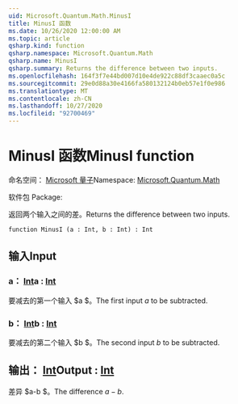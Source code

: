```yaml
---
uid: Microsoft.Quantum.Math.MinusI
title: MinusI 函数
ms.date: 10/26/2020 12:00:00 AM
ms.topic: article
qsharp.kind: function
qsharp.namespace: Microsoft.Quantum.Math
qsharp.name: MinusI
qsharp.summary: Returns the difference between two inputs.
ms.openlocfilehash: 164f3f7e44bd007d10e4de922c88df3caaec0a5c
ms.sourcegitcommit: 29e0d88a30e4166fa580132124b0eb57e1f0e986
ms.translationtype: MT
ms.contentlocale: zh-CN
ms.lasthandoff: 10/27/2020
ms.locfileid: "92700469"
---
```

# <a name="minusi-function"></a><span data-ttu-id="e0da0-102">MinusI 函数</span><span class="sxs-lookup"><span data-stu-id="e0da0-102">MinusI function</span></span>

<span data-ttu-id="e0da0-103">命名空间： [Microsoft 量子](xref:Microsoft.Quantum.Math)</span><span class="sxs-lookup"><span data-stu-id="e0da0-103">Namespace: [Microsoft.Quantum.Math](xref:Microsoft.Quantum.Math)</span></span>

<span data-ttu-id="e0da0-104">软件包 [](https://nuget.org/packages/)</span><span class="sxs-lookup"><span data-stu-id="e0da0-104">Package: [](https://nuget.org/packages/)</span></span>


<span data-ttu-id="e0da0-105">返回两个输入之间的差。</span><span class="sxs-lookup"><span data-stu-id="e0da0-105">Returns the difference between two inputs.</span></span>

```qsharp
function MinusI (a : Int, b : Int) : Int
```


## <a name="input"></a><span data-ttu-id="e0da0-106">输入</span><span class="sxs-lookup"><span data-stu-id="e0da0-106">Input</span></span>

### <a name="a--int"></a><span data-ttu-id="e0da0-107">a： [Int](xref:microsoft.quantum.lang-ref.int)</span><span class="sxs-lookup"><span data-stu-id="e0da0-107">a : [Int](xref:microsoft.quantum.lang-ref.int)</span></span>

<span data-ttu-id="e0da0-108">要减去的第一个输入 $a $。</span><span class="sxs-lookup"><span data-stu-id="e0da0-108">The first input $a$ to be subtracted.</span></span>


### <a name="b--int"></a><span data-ttu-id="e0da0-109">b： [Int](xref:microsoft.quantum.lang-ref.int)</span><span class="sxs-lookup"><span data-stu-id="e0da0-109">b : [Int](xref:microsoft.quantum.lang-ref.int)</span></span>

<span data-ttu-id="e0da0-110">要减去的第二个输入 $b $。</span><span class="sxs-lookup"><span data-stu-id="e0da0-110">The second input $b$ to be subtracted.</span></span>



## <a name="output--int"></a><span data-ttu-id="e0da0-111">输出： [Int](xref:microsoft.quantum.lang-ref.int)</span><span class="sxs-lookup"><span data-stu-id="e0da0-111">Output : [Int](xref:microsoft.quantum.lang-ref.int)</span></span>

<span data-ttu-id="e0da0-112">差异 $a-b $。</span><span class="sxs-lookup"><span data-stu-id="e0da0-112">The difference $a - b$.</span></span>